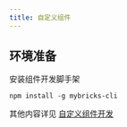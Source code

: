 ```yaml
---
title: 自定义组件
---
```


## 环境准备

安装组件开发脚手架

```
npm install -g mybricks-cli
```

其他内容详见 [自定义组件开发](docs/docs/29-component-extension/24-component-extend/24-component-extend.md)